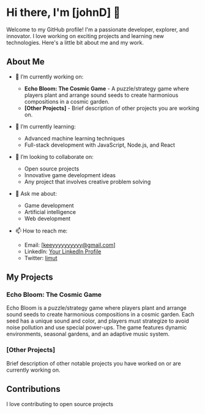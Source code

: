 # Hi there, I'm [johnD] 👋

Welcome to my GitHub profile! I'm a passionate developer, explorer, and innovator. I love working on exciting projects and learning new technologies. Here's a little bit about me and my work.

## About Me

- 🔭 I’m currently working on: 
  - **Echo Bloom: The Cosmic Game** - A puzzle/strategy game where players plant and arrange sound seeds to create harmonious compositions in a cosmic garden.
  - **[Other Projects]** - Brief description of other projects you are working on.

- 🌱 I’m currently learning: 
  - Advanced machine learning techniques
  - Full-stack development with JavaScript, Node.js, and React

- 👯 I’m looking to collaborate on: 
  - Open source projects
  - Innovative game development ideas
  - Any project that involves creative problem solving

- 💬 Ask me about: 
  - Game development
  - Artificial intelligence
  - Web development

- 📫 How to reach me:
  - Email: [keeyyyyyyyyyy@gmail.com]
  - LinkedIn: [Your LinkedIn Profile](https://www.linkedin.com/in/yourprofile)
  - Twitter: [limut](https://twitter.com/yourtwitterhandle)

## My Projects

### Echo Bloom: The Cosmic Game
Echo Bloom is a puzzle/strategy game where players plant and arrange sound seeds to create harmonious compositions in a cosmic garden. Each seed has a unique sound and color, and players must strategize to avoid noise pollution and use special power-ups. The game features dynamic environments, seasonal gardens, and an adaptive music system.

### [Other Projects]
Brief description of other notable projects you have worked on or are currently working on.

## Contributions

I love contributing to open source projects

